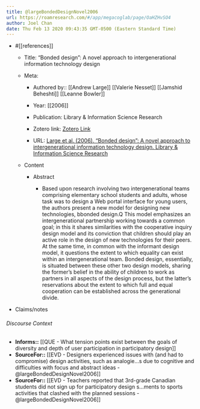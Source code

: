 ```yaml
---
title: @largeBondedDesignNovel2006
url: https://roamresearch.com/#/app/megacoglab/page/OaHZHvSO4
author: Joel Chan
date: Thu Feb 13 2020 09:43:35 GMT-0500 (Eastern Standard Time)
---
```


- #[[references]]

    - Title: “Bonded design”: A novel approach to intergenerational information technology design

    - Meta:

        - Authored by:: [[Andrew Large]] [[Valerie Nesset]] [[Jamshid Beheshti]] [[Leanne Bowler]]

        - Year: [[2006]]

        - Publication: Library & Information Science Research

        - Zotero link: [Zotero Link](zotero://select/items/7_QNHLTCB7)

        - URL: [Large et al. (2006). “Bonded design”: A novel approach to intergenerational information technology design. Library & Information Science Research](https://linkinghub.elsevier.com/retrieve/pii/S074081880500126X)

    - Content

        - Abstract

            - Based upon research involving two intergenerational teams comprising elementary school students and adults, whose task was to design a Web portal interface for young users, the authors present a new model for designing new technologies, bbonded design.Q This model emphasizes an intergenerational partnership working towards a common goal; in this it shares similarities with the cooperative inquiry design model and its conviction that children should play an active role in the design of new technologies for their peers. At the same time, in common with the informant design model, it questions the extent to which equality can exist within an intergenerational team. Bonded design, essentially, is situated between these other two design models, sharing the former’s belief in the ability of children to work as partners in all aspects of the design process, but the latter’s reservations about the extent to which full and equal cooperation can be established across the generational divide.
- Claims/notes

###### Discourse Context

- **Informs::** [[QUE - What tension points exist between the goals of diversity and depth of user participation in participatory design]]
- **SourceFor::** [[EVD - Designers experienced issues with (and had to compromise) design activities, such as analogie...s due to cognitive and difficulties with focus and abstract ideas - @largeBondedDesignNovel2006]]
- **SourceFor::** [[EVD - Teachers reported that 3rd-grade Canadian students did not sign up for participatory design s...ments to sports activities that clashed with the planned sessions - @largeBondedDesignNovel2006]]
